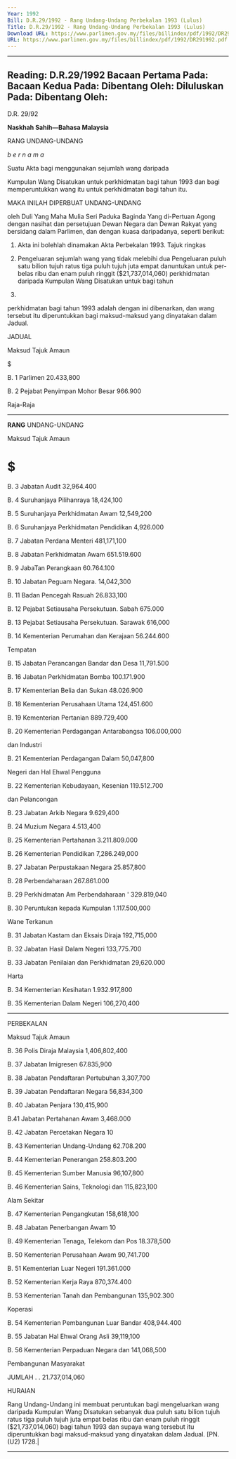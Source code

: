 ```yaml
---
Year: 1992
Bill: D.R.29/1992 - Rang Undang-Undang Perbekalan 1993 (Lulus)
Title: D.R.29/1992 - Rang Undang-Undang Perbekalan 1993 (Lulus)
Download URL: https://www.parlimen.gov.my/files/billindex/pdf/1992/DR291992.pdf
URL: https://www.parlimen.gov.my/files/billindex/pdf/1992/DR291992.pdf
---
```

---
Reading:
D.R.29/1992
Bacaan Pertama Pada:
Bacaan Kedua Pada:
Dibentang Oleh:
Diluluskan Pada:
Dibentang Oleh:
---

D.R. 29/92

**Naskhah Sahih—Bahasa Malaysia**

RANG UNDANG-UNDANG

_b e r n a m a_

Suatu Akta bagi menggunakan sejumlah wang daripada

Kumpulan Wang Disatukan untuk perkhidmatan bagi
tahun 1993 dan bagi memperuntukkan wang itu untuk
perkhidmatan bagi tahun itu.

MAKA INILAH DIPERBUAT UNDANG-UNDANG

oleh Duli Yang Maha Mulia Seri Paduka Baginda Yang
di-Pertuan Agong dengan nasihat dan persetujuan
Dewan Negara dan Dewan Rakyat yang bersidang dalam
Parlimen, dan dengan kuasa daripadanya, seperti
berikut:

1. Akta ini bolehlah dinamakan Akta Perbekalan 1993. Tajuk ringkas

2. Pengeluaran sejumlah wang yang tidak melebihi dua Pengeluaran
puluh satu bilion tujuh ratus tiga puluh tujuh juta empat danuntukan untuk per-
belas ribu dan enam puluh ringgit ($21,737,014,060) perkhidmatan
daripada Kumpulan Wang Disatukan untuk bagi tahun

1995.

perkhidmatan bagi tahun 1993 adalah dengan ini
dibenarkan, dan wang tersebut itu diperuntukkan bagi
maksud-maksud yang dinyatakan dalam Jadual.

JADUAL

Maksud Tajuk Amaun

$

B. 1 Parlimen 20.433,800

B. 2 Pejabat Penyimpan Mohor Besar 966.900

Raja-Raja


-----

**RANG** UNDANG-UNDANG

Maksud Tajuk Amaun

# $

B. 3 Jabatan Audit 32,964.400

B. 4 Suruhanjaya Pilihanraya 18,424,100

B. 5 Suruhanjaya Perkhidmatan Awam 12,549,200

B. 6 Suruhanjaya Perkhidmatan Pendidikan 4,926.000

B. 7 Jabatan Perdana Menteri 481,171,100

B. 8 Jabatan Perkhidmatan Awam 651.519.600

B. 9 JabaTan Perangkaan 60.764.100

B. 10 Jabatan Peguam Negara. 14,042,300

B. 11 Badan Pencegah Rasuah 26.833,100

B. 12 Pejabat Setiausaha Persekutuan. Sabah 675.000

B. 13 Pejabat Setiausaha Persekutuan. Sarawak 616,000

B. 14 Kementerian Perumahan dan Kerajaan 56.244.600

Tempatan

B. 15 Jabatan Perancangan Bandar dan Desa 11,791.500

B. 16 Jabatan Perkhidmatan Bomba 100.171.900

B. 17 Kementerian Belia dan Sukan 48.026.900

B. 18 Kementerian Perusahaan Utama 124,451.600

B. 19 Kementerian Pertanian 889.729,400

B. 20 Kementerian Perdagangan Antarabangsa 106.000,000

dan Industri

B. 21 Kementerian Perdagangan Dalam 50,047,800

Negeri dan Hal Ehwal Pengguna

B. 22 Kementerian Kebudayaan, Kesenian 119.512.700

dan Pelancongan

B. 23 Jabatan Arkib Negara 9.629,400

B. 24 Muzium Negara 4.513,400

B. 25 Kementerian Pertahanan 3.211.809.000

B. 26 Kementerian Pendidikan 7,286.249,000

B. 27 Jabatan Perpustakaan Negara 25.857,800

B. 28 Perbendaharaan 267.861.000

B. 29 Perkhidmatan Am Perbendaharaan ' 329.819,040

B. 30 Peruntukan kepada Kumpulan 1.117.500,000

Wane Terkanun

B. 31 Jabatan Kastam dan Eksais Diraja 192,715,000

B. 32 Jabatan Hasil Dalam Negeri 133,775.700

B. 33 Jabatan Penilaian dan Perkhidmatan 29,620.000

Harta

B. 34 Kementerian Kesihatan 1.932.917,800

B. 35 Kementerian Dalam Negeri 106,270,400


-----

PERBEKALAN

Maksud Tajuk Amaun

B. 36 Polis Diraja Malaysia 1,406,802,400

B. 37 Jabatan Imigresen 67.835,900

B. 38 Jabatan Pendaftaran Pertubuhan 3,307,700

B. 39 Jabatan Pendaftaran Negara 56,834,300

B. 40 Jabatan Penjara 130,415,900

B.41 Jabatan Pertahanan Awam 3,468.000

B. 42 Jabatan Percetakan Negara 10

B. 43 Kementerian Undang-Undang 62.708.200

B. 44 Kementerian Penerangan 258.803.200

B. 45 Kementerian Sumber Manusia 96,107,800

B. 46 Kementerian Sains, Teknologi dan 115,823,100

Alam Sekitar

B. 47 Kementerian Pengangkutan 158,618,100

B. 48 Jabatan Penerbangan Awam 10

B. 49 Kementerian Tenaga, Telekom dan Pos 18.378,500

B. 50 Kementerian Perusahaan Awam 90,741.700

B. 51 Kementerian Luar Negeri 191.361.000

B. 52 Kementerian Kerja Raya 870,374.400

B. 53 Kementerian Tanah dan Pembangunan 135,902.300

Koperasi

B. 54 Kementerian Pembangunan Luar Bandar 408,944.400

B. 55 Jabatan Hal Ehwal Orang Asli 39,119,100

B. 56 Kementerian Perpaduan Negara dan 141,068,500

Pembangunan Masyarakat

JUMLAH . . 21.737,014,060

HURAIAN

Rang Undang-Undang ini membuat peruntukan bagi mengeluarkan
wang daripada Kumpulan Wang Disatukan sebanyak dua puluh satu
bilion tujuh ratus tiga puluh tujuh juta empat belas ribu dan enam
puluh ringgit ($21,737,014,060) bagi tahun 1993 dan supaya wang
tersebut itu diperuntukkan bagi maksud-maksud yang dinyatakan
dalam Jadual. [PN. (U2) 1728.|


-----

